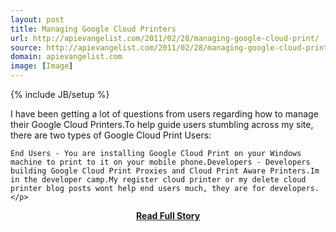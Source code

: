 ```yaml
---
layout: post
title: Managing Google Cloud Printers
url: http://apievangelist.com/2011/02/28/managing-google-cloud-print/
source: http://apievangelist.com/2011/02/28/managing-google-cloud-print/
domain: apievangelist.com
image: [Image]
---
```

{% include JB/setup %}<p>I have been getting a lot of questions from users regarding how to manage their Google Cloud Printers.To help guide users stumbling across my site, there are two types of Google Cloud Print Users:

	End Users - You are installing Google Cloud Print on your Windows machine to print to it on your mobile phone.Developers - Developers building Google Cloud Print Proxies and Cloud Print Aware Printers.Im in the developer camp.My register cloud printer or my delete cloud printer blog posts wont help end users much, they are for developers.</p>
<center><p><a href="http://apievangelist.com/2011/02/28/managing-google-cloud-print/" style='padding:25px; font-sze:18px; font-weight: bold;'>Read Full Story</a></p></center>
